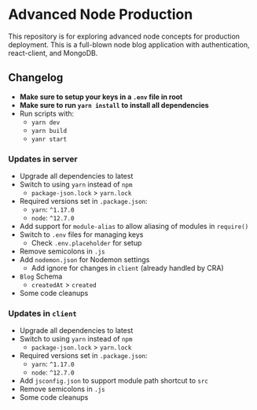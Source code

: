 # Advanced Node Production

This repository is for exploring advanced node concepts for production deployment. This is a full-blown node blog application with authentication, react-client, and MongoDB.

## Changelog

- **Make sure to setup your keys in a `.env` file in root**
- **Make sure to run `yarn install` to install all dependencies**
- Run scripts with:
  - `yarn dev`
  - `yarn build`
  - `yanr start`

### Updates in server

- Upgrade all dependencies to latest
- Switch to using `yarn` instead of `npm`
  - `package-json.lock` > `yarn.lock`
- Required versions set in `.package.json`:
  - `yarn`: `^1.17.0`
  - `node`: `^12.7.0`
- Add support for `module-alias` to allow aliasing of modules in `require()`
- Switch to `.env` files for managing keys
  - Check `.env.placeholder` for setup
- Remove semicolons in `.js`
- Add `nodemon.json` for Nodemon settings
  - Add ignore for changes in `client` (already handled by CRA)
- `Blog` Schema
  - `createdAt` > `created`
- Some code cleanups

### Updates in `client`

- Upgrade all dependencies to latest
- Switch to using `yarn` instead of `npm`
  - `package-json.lock` > `yarn.lock`
- Required versions set in `.package.json`:
  - `yarn`: `^1.17.0`
  - `node`: `^12.7.0`
- Add `jsconfig.json` to support module path shortcut to `src`
- Remove semicolons in `.js`
- Some code cleanups
